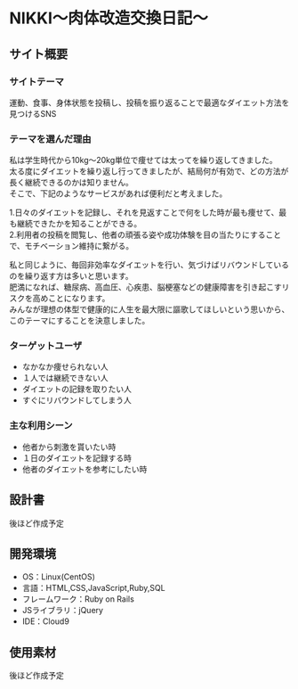 # NIKKI〜肉体改造交換日記〜

## サイト概要

### サイトテーマ
運動、食事、身体状態を投稿し、投稿を振り返ることで最適なダイエット方法を見つけるSNS

### テーマを選んだ理由
私は学生時代から10kg〜20kg単位で痩せては太ってを繰り返してきました。  
太る度にダイエットを繰り返し行ってきましたが、結局何が有効で、どの方法が長く継続できるのかは知りません。  
そこで、下記のようなサービスがあれば便利だと考えました。

1.日々のダイエットを記録し、それを見返すことで何をした時が最も痩せて、最も継続できたかを知ることができる。  
2.利用者の投稿を閲覧し、他者の頑張る姿や成功体験を目の当たりにすることで、モチベーション維持に繋がる。

私と同じように、毎回非効率なダイエットを行い、気づけばリバウンドしているのを繰り返す方は多いと思います。  
肥満になれば、糖尿病、高血圧、心疾患、脳梗塞などの健康障害を引き起こすリスクを高めことになります。  
みんなが理想の体型で健康的に人生を最大限に謳歌してほしいという思いから、このテーマにすることを決意しました。

### ターゲットユーザ
- なかなか痩せられない人
- １人では継続できない人
- ダイエットの記録を取りたい人
- すぐにリバウンドしてしまう人

### 主な利用シーン
- 他者から刺激を貰いたい時
- １日のダイエットを記録する時
- 他者のダイエットを参考にしたい時
​
## 設計書
後ほど作成予定
​
## 開発環境
- OS：Linux(CentOS)
- 言語：HTML,CSS,JavaScript,Ruby,SQL
- フレームワーク：Ruby on Rails
- JSライブラリ：jQuery
- IDE：Cloud9
​
## 使用素材
後ほど作成予定